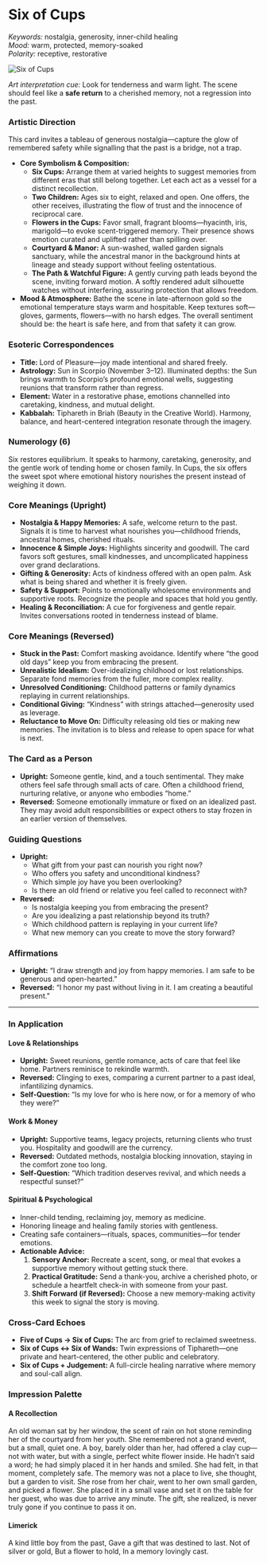 # Six of Cups

*Keywords:* nostalgia, generosity, inner-child healing  
*Mood:* warm, protected, memory-soaked  
*Polarity:* receptive, restorative

![Six of Cups](cups_06.jpg)

*Art interpretation cue:* Look for tenderness and warm light. The scene should feel like a **safe return** to a cherished memory, not a regression into the past.

### Artistic Direction

This card invites a tableau of generous nostalgia—capture the glow of remembered safety while signalling that the past is a bridge, not a trap.

*   **Core Symbolism & Composition:**
    *   **Six Cups:** Arrange them at varied heights to suggest memories from different eras that still belong together. Let each act as a vessel for a distinct recollection.
    *   **Two Children:** Ages six to eight, relaxed and open. One offers, the other receives, illustrating the flow of trust and the innocence of reciprocal care.
    *   **Flowers in the Cups:** Favor small, fragrant blooms—hyacinth, iris, marigold—to evoke scent-triggered memory. Their presence shows emotion curated and uplifted rather than spilling over.
    *   **Courtyard & Manor:** A sun-washed, walled garden signals sanctuary, while the ancestral manor in the background hints at lineage and steady support without feeling ostentatious.
    *   **The Path & Watchful Figure:** A gently curving path leads beyond the scene, inviting forward motion. A softly rendered adult silhouette watches without interfering, assuring protection that allows freedom.
*   **Mood & Atmosphere:**
    Bathe the scene in late-afternoon gold so the emotional temperature stays warm and hospitable. Keep textures soft—gloves, garments, flowers—with no harsh edges. The overall sentiment should be: the heart is safe here, and from that safety it can grow.

### Esoteric Correspondences

*   **Title:** Lord of Pleasure—joy made intentional and shared freely.
*   **Astrology:** Sun in Scorpio (November 3–12). Illuminated depths: the Sun brings warmth to Scorpio’s profound emotional wells, suggesting reunions that transform rather than regress.
*   **Element:** Water in a restorative phase, emotions channelled into caretaking, kindness, and mutual delight.
*   **Kabbalah:** Tiphareth in Briah (Beauty in the Creative World). Harmony, balance, and heart-centered integration resonate through the imagery.

### Numerology (6)

Six restores equilibrium. It speaks to harmony, caretaking, generosity, and the gentle work of tending home or chosen family. In Cups, the six offers the sweet spot where emotional history nourishes the present instead of weighing it down.

### Core Meanings (Upright)

*   **Nostalgia & Happy Memories:** A safe, welcome return to the past. Signals it is time to harvest what nourishes you—childhood friends, ancestral homes, cherished rituals.
*   **Innocence & Simple Joys:** Highlights sincerity and goodwill. The card favors soft gestures, small kindnesses, and uncomplicated happiness over grand declarations.
*   **Gifting & Generosity:** Acts of kindness offered with an open palm. Ask what is being shared and whether it is freely given.
*   **Safety & Support:** Points to emotionally wholesome environments and supportive roots. Recognize the people and spaces that hold you gently.
*   **Healing & Reconciliation:** A cue for forgiveness and gentle repair. Invites conversations rooted in tenderness instead of blame.

### Core Meanings (Reversed)

*   **Stuck in the Past:** Comfort masking avoidance. Identify where “the good old days” keep you from embracing the present.
*   **Unrealistic Idealism:** Over-idealizing childhood or lost relationships. Separate fond memories from the fuller, more complex reality.
*   **Unresolved Conditioning:** Childhood patterns or family dynamics replaying in current relationships.
*   **Conditional Giving:** “Kindness” with strings attached—generosity used as leverage.
*   **Reluctance to Move On:** Difficulty releasing old ties or making new memories. The invitation is to bless and release to open space for what is next.

### The Card as a Person

*   **Upright:** Someone gentle, kind, and a touch sentimental. They make others feel safe through small acts of care. Often a childhood friend, nurturing relative, or anyone who embodies “home.”
*   **Reversed:** Someone emotionally immature or fixed on an idealized past. They may avoid adult responsibilities or expect others to stay frozen in an earlier version of themselves.

### Guiding Questions

*   **Upright:**
    *   What gift from your past can nourish you right now?
    *   Who offers you safety and unconditional kindness?
    *   Which simple joy have you been overlooking?
    *   Is there an old friend or relative you feel called to reconnect with?
*   **Reversed:**
    *   Is nostalgia keeping you from embracing the present?
    *   Are you idealizing a past relationship beyond its truth?
    *   Which childhood pattern is replaying in your current life?
    *   What new memory can you create to move the story forward?

### Affirmations

*   **Upright:** “I draw strength and joy from happy memories. I am safe to be generous and open-hearted.”
*   **Reversed:** “I honor my past without living in it. I am creating a beautiful present.”

---

### In Application

#### Love & Relationships

*   **Upright:** Sweet reunions, gentle romance, acts of care that feel like home. Partners reminisce to rekindle warmth.
*   **Reversed:** Clinging to exes, comparing a current partner to a past ideal, infantilizing dynamics.
*   **Self-Question:** “Is my love for who is here now, or for a memory of who they were?”

#### Work & Money

*   **Upright:** Supportive teams, legacy projects, returning clients who trust you. Hospitality and goodwill are the currency.
*   **Reversed:** Outdated methods, nostalgia blocking innovation, staying in the comfort zone too long.
*   **Self-Question:** “Which tradition deserves revival, and which needs a respectful sunset?”

#### Spiritual & Psychological

*   Inner-child tending, reclaiming joy, memory as medicine.
*   Honoring lineage and healing family stories with gentleness.
*   Creating safe containers—rituals, spaces, communities—for tender emotions.
*   **Actionable Advice:**
    1.  **Sensory Anchor:** Recreate a scent, song, or meal that evokes a supportive memory without getting stuck there.
    2.  **Practical Gratitude:** Send a thank-you, archive a cherished photo, or schedule a heartfelt check-in with someone from your past.
    3.  **Shift Forward (if Reversed):** Choose a new memory-making activity this week to signal the story is moving.

### Cross-Card Echoes

*   **Five of Cups → Six of Cups:** The arc from grief to reclaimed sweetness.
*   **Six of Cups ↔ Six of Wands:** Twin expressions of Tiphareth—one private and heart-centered, the other public and celebratory.
*   **Six of Cups + Judgement:** A full-circle healing narrative where memory and soul-call align.

### Impression Palette

#### A Recollection

An old woman sat by her window, the scent of rain on hot stone reminding her of the courtyard from her youth. She remembered not a grand event, but a small, quiet one. A boy, barely older than her, had offered a clay cup—not with water, but with a single, perfect white flower inside. He hadn’t said a word; he had simply placed it in her hands and smiled. She had felt, in that moment, completely safe. The memory was not a place to live, she thought, but a garden to visit. She rose from her chair, went to her own small garden, and picked a flower. She placed it in a small vase and set it on the table for her guest, who was due to arrive any minute. The gift, she realized, is never truly gone if you continue to pass it on.

#### Limerick

A kind little boy from the past,
Gave a gift that was destined to last.
Not of silver or gold,
But a flower to hold,
In a memory lovingly cast.
